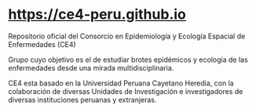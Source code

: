 # https://ce4-peru.github.io

Repositorio oficial del Consorcio en Epidemiología y Ecología Espacial de Enfermedades (CE4)

Grupo cuyo objetivo es el de estudiar brotes epidémicos y ecología de las enfermedades desde una mirada multidisciplinaria. 

CE4 esta basado en la Universidad Peruana Cayetano Heredia, con la colaboración de diversas Unidades de Investigación e investigadores de diversas instituciones peruanas y extranjeras.

